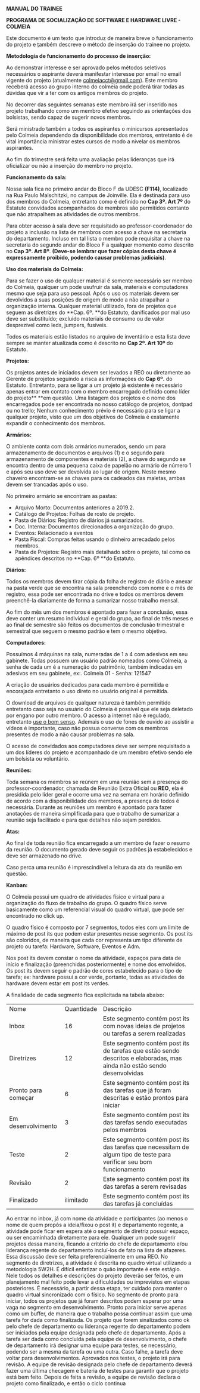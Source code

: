 **MANUAL DO TRAINEE**

**PROGRAMA DE SOCIALIZAÇÃO DE SOFTWARE E HARDWARE LIVRE - COLMEIA**

Este documento é um texto que introduz de maneira breve o funcionamento do projeto e <span style="text-decoration:underline;">t</span>ambém descreve o método de inserção do trainee no projeto.

**Metodologia de funcionamento do processo de inserção:**

Ao demonstrar interesse e ser aprovado pelos métodos seletivos necessários o aspirante deverá manifestar interesse por email no email vigente do projeto (atualmente colmeiacct@gmail.com). Este membro receberá acesso ao grupo interno do colmeia onde poderá tirar todas as dúvidas que  vir a ter com os antigos membros do projeto.

No decorrer das seguintes semanas este membro irá ser inserido nos projeto trabalhando como um membro efetivo seguindo as orientações dos bolsistas, sendo capaz de sugerir novos membros.  

Será ministrado também a todos os aspirantes o minicursos apresentados pelo Colmeia dependendo da disponibilidade dos membros, entretanto é de vital importância ministrar estes cursos de modo a nivelar os membros aspirantes.

Ao fim do trimestre será feita uma avaliação pelas lideranças que irá oficializar ou não a inserção do membro no projeto. 

**Funcionamento da sala:**

Nossa sala fica no primeiro andar do Bloco F da UDESC **(F114)**, localizado na Rua Paulo Malschitzki, no campus de Joinville. Ela é destinada para uso dos membros do Colmeia, entretanto como é definido no **Cap 3º. Art 7º** do Estatuto convidados acompanhados de membros são permitidos contanto que não atrapalhem as atividades de outros membros.

Para obter acesso à sala deve ser requisitado ao professor-coordenador do projeto a inclusão na lista de membros com acesso a chave na secretaria do departamento. Incluso em tal lista o membro pode requisitar a chave na secretaria do segundo andar do Bloco F a qualquer momento como descrito no **Cap 3º. Art 8º**. **(Deve-se lembrar que fazer cópias desta chave é expressamente proibido, podendo causar problemas judiciais)**.

**Uso dos materiais do Colmeia:**

Para se fazer o uso de qualquer material é somente necessário ser membro do Colmeia, qualquer um pode usufruir da sala, materiais e computadores mesmo que seja para uso pessoal. Após o uso os materiais devem ser devolvidos a suas posições de origem de modo a não atrapalhar a organização interna. Qualquer material utilizado, fora de projetos que seguem as diretrizes do **Cap. 6º. **do Estatuto, danificados por mal uso deve ser substituído; excluído materiais de consumo ou de valor desprezível como leds, jumpers, fusíveis.

Todos os materiais estão listados no arquivo de inventário e esta lista deve sempre se manter atualizada como é descrito no **Cap 2º. Art 10º** do Estatuto.

**Projetos:**

Os projetos antes de iniciados devem ser levados a REO ou diretamente ao Gerente de projetos seguindo a risca as informações do **Cap 6º.** do Estatuto. Entretanto, para se ligar a um projeto já existente é necessário apenas entrar em contato com o membro encarregado definido como líder do projeto** **em questão. Uma listagem dos projetos e o nome dos encarregados pode ser encontrada no nosso catálogo de projetos, dontpad ou no trello; Nenhum conhecimento prévio é necessário para se ligar a qualquer projeto, visto que um dos objetivos do Colmeia é exatamente expandir o conhecimento dos membros.

**Armários:**

O ambiente conta com dois armários numerados, sendo um para armazenamento de documentos e arquivos (1) e o segundo para armazenamento de componentes e materiais (2), a chave do segundo se encontra dentro de uma pequena caixa de papelão no armário de número 1 e após seu uso deve ser devolvida ao lugar de origem. Neste mesmo chaveiro encontram-se as chaves para os cadeados das maletas, ambas devem ser trancadas após o uso.


No primeiro armário se encontram as pastas:



*   Arquivo Morto: Documentos anteriores a 2019.2.
*   Catálogo de Projetos: Folhas de rosto de projeto.
*   Pasta de Diários: Registro de diários já sumarizados.
*   Doc. Interna: Documentos direcionados a organização do grupo.
*   Eventos: Relacionado a eventos
*   Pasta Fiscal: Compras feitas usando o dinheiro arrecadado pelos membros.
*   Pasta de Projetos: Registro mais detalhado sobre o projeto, tal como os apêndices descritos no **Cap. 6º **do Estatuto.

**Diários:**

Todos os membros devem tirar cópia da folha de registro de diário e anexar na pasta verde que se encontra na sala preenchendo com nome e o mês de registro, essa pode ser encontrada no drive e todos os membros devem preenchê-la diariamente de forma a sumarizar nosso trabalho mensal. 

Ao fim do mês um dos membros é apontado para fazer a conclusão, essa deve conter um resumo individual e geral do grupo, ao final de três meses e ao final de semestre são feitos os documentos de conclusão trimestral e semestral que seguem o mesmo padrão e tem o mesmo objetivo. 

**Computadores:**

Possuímos 4 máquinas na sala, numeradas de 1 a 4 com adesivos em seu gabinete. Todas possuem um usuário padrão nomeados como Colmeia, a senha de cada um é a numeração do patrimônio, também indicadas em adesivos em seu gabinete, ex:. Colmeia 01 - Senha: 121547

A criação de usuários dedicados para cada membro é permitida e encorajada entretanto o uso direto no usuário original é permitida.

O download de arquivos de qualquer natureza é também permitido entretanto caso seja no usuário do Colmeia é possível que ele seja deletado por engano por outro membro. O acesso a internet não é regulado, entretanto <span style="text-decoration:underline;">use o bom senso</span>. Ademais o uso de fones de ouvido ao assistir a vídeos é importante, caso não possua converse com os membros presentes de modo a não causar problemas na sala.

O acesso de convidados aos computadores deve ser sempre requisitado a um dos líderes do projeto e acompanhado de um membro efetivo sendo ele um bolsista ou voluntário.

**Reuniões:**

Toda semana os membros se reúnem em uma reunião sem a presença do professor-coordenador, chamada de Reunião Extra Oficial ou **REO**, ela é presidida pelo líder geral e ocorre uma vez na semana em horário definido de acordo com a disponibilidade dos membros, a presença de todos é necessária. Durante as reuniões um membro é apontado para fazer anotações de maneira simplificada para que o trabalho de sumarizar a reunião seja facilitado e para que detalhes não sejam perdidos.

**Atas:**

Ao final de toda reunião fica encarregado a um membro de fazer o resumo da reunião. O documento gerado deve seguir os padrões já estabelecidos e deve ser armazenado no drive.

Caso perca uma reunião é imprescindível a leitura da ata da reunião em questão.

**Kanban:**

O Colmeia possui um quadro de atividades físico e virtual para a organização do fluxo de trabalho do grupo. O quadro físico serve basicamente como um referencial visual do quadro virtual, que pode ser encontrado no click up.

O quadro físico é composto por 7 segmentos, todos eles com um limite de máximo de post its que podem estar presentes nesse segmento. Os post its são coloridos, de maneira que cada cor representa um tipo diferente de projeto ou tarefa: Hardware, Software, Eventos e Adm.

Nos post its devem constar o nome da atividade, espaços para data de início e finalização (preenchidas posteriormente) e nome dos envolvidos. Os post its devem seguir o padrão de cores estabelecido para o tipo de tarefa; ex: hardware possui a cor verde, portanto, todas as atividades de hardware devem estar em post its verdes.

	

A finalidade de cada segmento fica explicitada na tabela abaixo:


<table>
  <tr>
   <td>Nome
   </td>
   <td>Quantidade
   </td>
   <td>Descrição
   </td>
  </tr>
  <tr>
   <td>Inbox
   </td>
   <td>16
   </td>
   <td>Este segmento contém post its com novas ideias de projetos ou tarefas a serem realizadas
   </td>
  </tr>
  <tr>
   <td>Diretrizes
   </td>
   <td>12
   </td>
   <td>Este segmento contém post its de tarefas que estão sendo descritos e elaboradas, mas ainda não estão sendo desenvolvidas
   </td>
  </tr>
  <tr>
   <td> Pronto para começar
   </td>
   <td>6
   </td>
   <td>Este segmento contém post its das tarefas que já foram descritas e estão prontos para iniciar
   </td>
  </tr>
  <tr>
   <td>Em desenvolvimento
   </td>
   <td>3
   </td>
   <td>Este segmento contém post its das tarefas sendo executadas pelos membros
   </td>
  </tr>
  <tr>
   <td>Teste
   </td>
   <td>2
   </td>
   <td>Este segmento contém post its das tarefas que necessitam de algum tipo de teste para verificar seu bom funcionamento
   </td>
  </tr>
  <tr>
   <td>Revisão
   </td>
   <td>2
   </td>
   <td>Este segmento contém post its das tarefas a serem revisadas
   </td>
  </tr>
  <tr>
   <td>Finalizado
   </td>
   <td>ilimitado
   </td>
   <td>Este segmento contém post its das tarefas já concluídas
   </td>
  </tr>
</table>


Ao entrar no inbox, já com nome da atividade e participantes (ao menos o nome de quem propôs a ideia/fixou o post it) e departamento regente, a atividade pode ficar em espera até o segmento de diretriz possuir espaço, ou ser encaminhada diretamente para ele. Qualquer um pode sugerir projetos dessa maneira, ficando a critério do chefe de departamento e/ou liderança regente do departamento incluí-los de fato na lista de afazeres. Essa discussão deve ser feita preferencialmente em uma REO. No segmento de diretrizes, a atividade é descrita no quadro virtual utilizando a metodologia 5W2H. É difícil enfatizar o quão importante é este estágio. Nele todos os detalhes e descrições do projeto deverão ser feitos, e um planejamento mal feito pode levar a dificuldades ou imprevistos em etapas posteriores. É necessário, a partir dessa etapa, ter cuidado para manter o quadro virtual sincronizado com o físico. No segmento de pronto para iniciar, todos os projetos que já foram descritos podem esperar por uma vaga no segmento em desenvolvimento. Pronto para iniciar serve apenas como um buffer, de maneira que o trabalho possa continuar assim que uma tarefa for dada como finalizada. Os projeto que forem sinalizados como ok pelo chefe de departamento ou liderança regente do departamento podem ser iniciados pela equipe designada pelo chefe de departamento. Após a tarefa ser dada como concluída pela equipe de desenvolvimento, o chefe de departamento irá designar uma equipe para testes, se necessário, podendo ser a mesma da tarefa ou uma outra. Caso falhe, a tarefa deve voltar para desenvolvimentos. Aprovados nos testes, o projeto irá para revisão. A equipe de revisão designada pelo chefe de departamento deverá fazer uma última checagem e bateria de testes para garantir que o projeto está bem feito. Depois de feita a revisão, a equipe de revisão declara o projeto como finalizado, e então o ciclo continua
